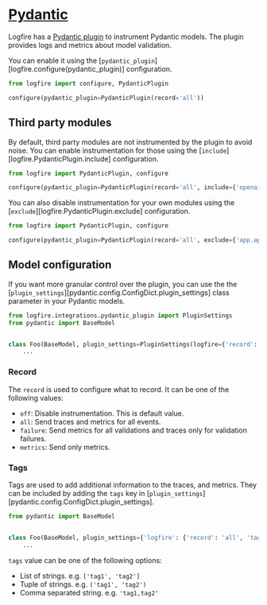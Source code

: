 # [Pydantic][pydantic]

Logfire has a [Pydantic plugin][pydantic-plugin] to instrument Pydantic models. The plugin provides logs and metrics
about model validation.

You can enable it using the [`pydantic_plugin`][logfire.configure(pydantic_plugin)] configuration.

```py
from logfire import configure, PydanticPlugin

configure(pydantic_plugin=PydanticPlugin(record='all'))
```

## Third party modules

By default, third party modules are not instrumented by the plugin to avoid noise. You can enable instrumentation for those
using the [`include`][logfire.PydanticPlugin.include] configuration.

```py
from logfire import PydanticPlugin, configure

configure(pydantic_plugin=PydanticPlugin(record='all', include={'openai'}))
```

You can also disable instrumentation for your own modules using the
[`exclude`][logfire.PydanticPlugin.exclude] configuration.

```py
from logfire import PydanticPlugin, configure

configure(pydantic_plugin=PydanticPlugin(record='all', exclude={'app.api.v1'}))
```

## Model configuration

If you want more granular control over the plugin, you can use the the
[`plugin_settings`][pydantic.config.ConfigDict.plugin_settings] class parameter in your Pydantic models.

```py
from logfire.integrations.pydantic_plugin import PluginSettings
from pydantic import BaseModel


class Foo(BaseModel, plugin_settings=PluginSettings(logfire={'record': 'failure'})):
    ...
```

### Record

The `record` is used to configure what to record. It can be one of the following values:

  * `off`: Disable instrumentation. This is default value.
  * `all`: Send traces and metrics for all events.
  * `failure`: Send metrics for all validations and traces only for validation failures.
  * `metrics`: Send only metrics.

<!--
[Sampling](../usage/sampling.md) can be configured by `trace_sample_rate` key in
[`plugin_settings`][pydantic.config.ConfigDict.plugin_settings].

```py
from pydantic import BaseModel


class Foo(BaseModel, plugin_settings={'logfire': {'record': 'all', 'trace_sample_rate': 0.4}}):
    ...
```
-->

### Tags

Tags are used to add additional information to the traces, and metrics. They can be included by
adding the `tags` key in [`plugin_settings`][pydantic.config.ConfigDict.plugin_settings].

```py
from pydantic import BaseModel


class Foo(BaseModel, plugin_settings={'logfire': {'record': 'all', 'tags': ('tag1', 'tag2')}}):
    ...
```

`tags` value can be one of the following options:

  * List of strings. e.g. `['tag1', 'tag2']`
  * Tuple of strings. e.g. `('tag1', 'tag2')`
  * Comma separated string. e.g. `'tag1,tag2'`

[pydantic]: https://docs.pydantic.dev/latest/
[pydantic-plugin]: https://docs.pydantic.dev/latest/concepts/plugins/
